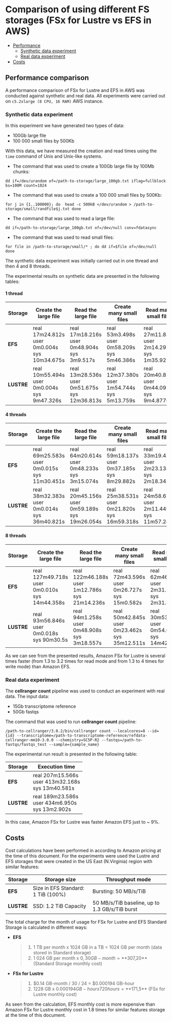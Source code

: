 # Сomparison of using different FS storages (FSx for Lustre vs EFS in AWS)

- [Performance](#performance-comparison)
    - [Synthetic data experiment](#synthetic-data-experiment)
    - [Real data experiment](#real-data-experiment)
- [Costs](#costs)

## Performance comparison

A performance comparison of FSx for Lustre and EFS in AWS was conducted against synthetic and real data. 
All experiments were carried out on `c5.2xlarge (8 CPU, 16 RAM)` AWS instance.

### Synthetic data experiment

In this experiment we have generated two types of data:
- 100Gb large file
- 100 000 small files by 500Kb

With this data, we have measured the creation and read times using the `time` command of Unix and Unix-like systems. 

* The command that was used to create a 100Gb large file by 100Mb chunks:

`dd if=/dev/urandom of=/path-to-storage/large_100gb.txt iflag=fullblock bs=100M count=1024`

* The command that was used to create a 100 000 small files by 500Kb:

`
for j in {1..100000}; do 
 	head -c 500kB </dev/urandom > /path-to-storage/small/randfile$j.txt
done
`

* The command that was used to read a large file:

`dd if=/path-to-storage/large_100gb.txt of=/dev/null conv=fdatasync`

* The command that was used to read small files:

`
for file in /path-to-storage/small/* ; do
    dd if=$file of=/dev/null
done
`

The synthetic data experiment was initially carried out in one thread and then 4 and 8 threads.  

The experimental results on synthetic data are presented in the following tables:

#### 1 thread

| Storage | Create the large file | Read the large file | Create many small files | Read many small files |
|---|---|---|---|---|
| **EFS** | real 17m24.812s <br/> user 0m0.004s <br/> sys 10m34.675s | real 17m18.216s <br/> user 0m48.904s <br/> sys 3m9.517s | real 53m3.498s <br/> user 0m58.209s <br/> sys 5m46.386s | real 27m11.831s <br/> user 2m14.295s <br/> sys 1m35.923s |
| **LUSTRE** | real 10m55.494s <br/> user 0m0.004s <br/> sys 9m47.326s | real 13m28.536s <br/> user 0m51.675s <br/> sys 12m36.813s | real 12m37.380s <br/> user 1m54.744s <br/> sys 5m13.759s | real 20m40.877s <br/> user 0m44.095s <br/> sys 9m4.877s | 

#### 4 threads

| Storage | Create the large file | Read the large file | Create many small files | Read many small files |
|---|---|---|---|---|
| **EFS** | real 69m25.583s <br/> user 0m0.015s <br/> sys 11m30.451s | real 64m20.614s <br/> user 0m48.233s <br/> sys 3m15.074s | real 59m18.137s <br/> user 0m37.185s <br/> sys 8m29.882s | real 33m19.459s <br/> user 2m23.134s <br/> sys 2m18.345s |
| **LUSTRE** | real 38m32.383s <br/> user 0m0.014s <br/> sys 36m40.821s | real 20m45.156s <br/> user 0m59.189s <br/> sys 19m26.054s | real 25m38.531s <br/> user 0m21.820s <br/> sys 16m59.318s | real 24m58.620s <br/> user 2m11.449s <br/> sys 11m57.240s |

#### 8 threads

| Storage | Create the large file | Read the large file | Create many small files | Read many small files |
|---|---|---|---|---|
| **EFS** | real 127m49.718s <br/> user 0m0.010s <br/> sys 14m44.358s | real 122m46.188s <br/> user 1m12.786s <br/> sys 21m14.236s | real 72m43.596s <br/> user 0m26.727s <br/> sys 15m0.582s | real 62m46.118s <br/> user 2m31.595s <br/> sys 2m31.577s |
| **LUSTRE** | real 93m56.846s <br/> user 0m0.018s <br/> sys 90m30.5s | real 94m1.258s <br/> user 0m48.908s <br/> sys 3m18.557s | real 50m42.845s <br/> user 0m23.462s <br/> sys 35m12.511s | real 30m53.199s <br/> user 0m54.020s <br/> sys 14m42.712s | 

As we can see from the presented results, Amazon FSx for Lustre is several times faster (from 1.3 to 3.2 times for read mode and from 1.3 to 4 times for write mode) than Amazon EFS.

### Real data experiment

The **cellranger count** pipeline was used to conduct an experiment with real data. 
The input data:
* 15Gb transcriptome reference
* 50Gb fastqs

The command that was used to run **cellranger count** pipeline:

`/path-to-cellranger/3.0.2/bin/cellranger count --localcores=8 --id={id} --transcriptome=/path-to-transcriptome-reference/refdata-cellranger-mm10-3.0.0 --chemistry=SC5P-R2 --fastqs=/path-to-fastqs/fastqs_test --sample={sample_name}`

The experimental run result is presented in the following table:

| Storage | Execution time |
|---|---|
| **EFS** | real 207m15.566s <br/> user 413m32.168s <br/> sys 13m40.581s |
| **LUSTRE** | real 189m23.586s <br/> user 434m6.950s <br/> sys 13m2.902s |

In this case, Amazon FSx for Lustre was faster Amazon EFS just to ~ 9%. 

## Costs

Cost calculations have been performed in according to Amazon pricing at the time of this document.
For the experiments were used the Lustre and EFS storages that were created in the US East (N.Virginia) region with similar features:

| Storage | Storage size | Throughput mode |
|---|---|---|
| **EFS** | Size in EFS Standard: 1 TiB (100%) | Bursting: 50 MB/s/TiB  |
| **LUSTRE** | SSD: 1.2 TiB Capacity | 50 MB/s/TiB baseline, up to 1.3 GB/s/TiB burst |

The total charge for the month of usage for FSx for Lustre and EFS Standard Storage is calculated in different ways:

* **EFS** <br/>

  > 1. 1 TB per month x 1024 GB in a TB = 1024 GB per month (data stored in Standard storage) <br/>
  > 2. 1 024 GB per month x $0,30 GB-month = **$307,20** (Standard Storage monthly cost)

* **FSx for Lustre** <br/>

  > 1. $0.14 GB-month / 30 / 24 = $0.000194 GB-hour <br/>
  > 2. 1228 GB x $0.000194 GB-hour x 720 hours = **$171,5** (FSx for Lustre monthly cost)
     
As seen from the calculation, EFS monthly cost is more expensive than Amazon FSx for Lustre monthly cost in 1.8 times for similar features storage at the time of this document.
